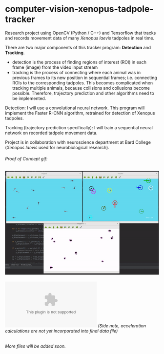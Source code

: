# computer-vision-xenopus-tadpole-tracker
Research project using OpenCV (Python / C++) and Tensorflow that tracks and records movement data of many *Xenopus laevis* tadpoles in real time. 

There are two major components of this tracker program: **Detection** and **Tracking**.
  * detection is the process of finding regions of interest (ROI) in each frame (image) from the video input stream
  * tracking is the process of connecting where each animal was in previous frames to its new position in sequential frames; 
    i.e. connecting ROIs to the corresponding tadpoles. This becomes complicated when tracking multiple animals, because collisions and collusions become possible. Therefore, trajectory prediction and other algorithms need to be implemented.


Detection: I will use a convolutional neural network. This program will implement the Faster R-CNN algorithm,  retrained for detection of Xenopus tadpoles. 

Tracking (trajectory prediction specifically): I will train a sequential neural network on recorded tadpole movement data. 

Project is in collaboration with neuroscience department at Bard College (*Xenopus laevis* used for neurobiological research).

###### Proof of Concept gif:

![Uh oh, it appears the gif didn't load. Please find the gif in the images folder of this repositiory.](/images/proof_of_concept.gif?raw=true "Proof of Concept")




###### ![Sample output file](https://github.com/alexander-hamme/Computer_Vision_Xenopus_Tadpole_Tracker/blob/master/data.csv) (Side note, acceleration calculations are not yet incorporated into final data file)


###### More files will be added soon.
